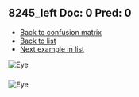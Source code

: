 ## 8245_left Doc: 0 Pred: 0
- [Back to confusion matrix](https://github.com/juliandewit/kaggle_retinopathy/blob/master/matrix.md)
- [Back to list](https://github.com/juliandewit/kaggle_retinopathy/blob/master/lists/00/list.md)
- [Next example in list](https://github.com/juliandewit/kaggle_retinopathy/blob/master/lists/00/82/8246_left.md)

![Eye](https://retinopaty.blob.core.windows.net/size1024/8245_left_0.jpeg)

### 

![Eye]()
